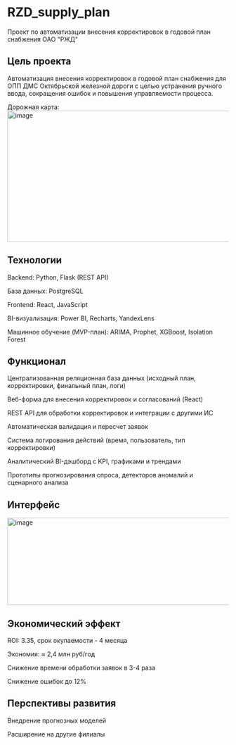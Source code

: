# RZD_supply_plan
Проект по автоматизации внесения корректировок в годовой план снабжения ОАО "РЖД"

## Цель проекта
Автоматизация внесения корректировок в годовой план снабжения для ОПП ДМС Октябрьской железной дороги с целью устранения ручного ввода, сокращения ошибок и повышения управляемости процесса.

Дорожная карта: <img width="1000" height="298" alt="image" src="https://github.com/user-attachments/assets/0e9ae203-e0c5-48b4-b60f-4d516c7b4b70" />

## Технологии
Backend: Python, Flask (REST API)

База данных: PostgreSQL

Frontend: React, JavaScript

BI-визуализация: Power BI, Recharts, YandexLens

Машинное обучение (MVP-план): ARIMA, Prophet, XGBoost, Isolation Forest

## Функционал
Централизованная реляционная база данных (исходный план, корректировки, финальный план, логи)

Веб-форма для внесения корректировок и согласований (React)

REST API для обработки корректировок и интеграции с другими ИС

Автоматическая валидация и пересчет заявок

Система логирования действий (время, пользователь, тип корректировки)

Аналитический BI-дэшборд с KPI, графиками и трендами

Прототипы прогнозирования спроса, детекторов аномалий и сценарного анализа

## Интерфейс
<img width="996" height="198" alt="image" src="https://github.com/user-attachments/assets/6cb741b7-b307-4d17-8dac-9d9e9197fbc6" />

## Экономический эффект
ROI: 3.35, срок окупаемости - 4 месяца

Экономия: ≈ 2,4 млн руб/год

Снижение времени обработки заявок в 3-4 раза

Снижение ошибок до 12%

## Перспективы развития
Внедрение прогнозных моделей

Расширение на другие филиалы

